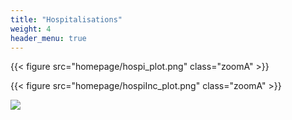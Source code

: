 ```yaml
---
title: "Hospitalisations"
weight: 4
header_menu: true
---
```


{{< figure src="homepage/hospi_plot.png" class="zoomA" >}}

{{< figure src="homepage/hospiInc_plot.png" class="zoomA" >}}

![](homepage/hospi_prev.png)
